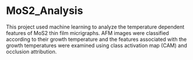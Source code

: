 # MoS2_Analysis
This project used machine learning to analyze the temperature dependent features of MoS2 thin film micrigraphs. AFM images were classified according to their growth temperature and the features associated with the growth temperatures were examined using class activation map (CAM) and occlusion attribution.
